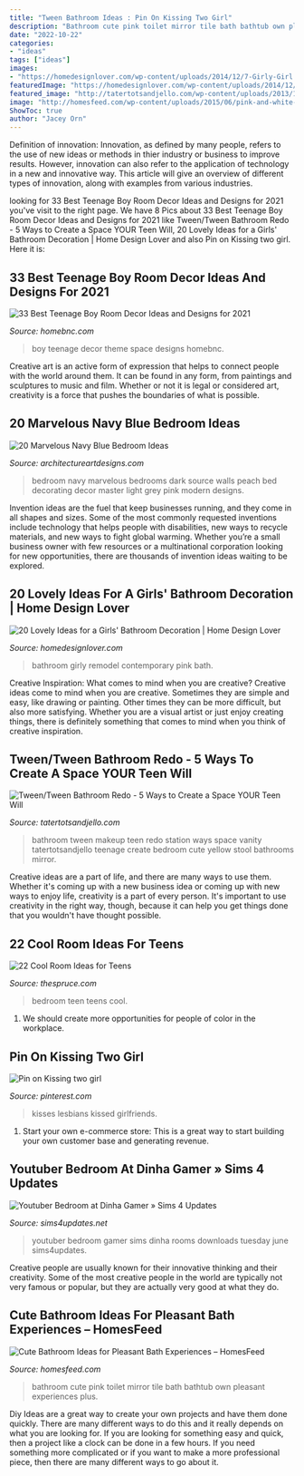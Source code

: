 ```yaml
---
title: "Tween Bathroom Ideas : Pin On Kissing Two Girl"
description: "Bathroom cute pink toilet mirror tile bath bathtub own pleasant experiences plus"
date: "2022-10-22"
categories:
- "ideas"
tags: ["ideas"]
images:
- "https://homedesignlover.com/wp-content/uploads/2014/12/7-Girly-Girl.jpg"
featuredImage: "https://homedesignlover.com/wp-content/uploads/2014/12/7-Girly-Girl.jpg"
featured_image: "http://tatertotsandjello.com/wp-content/uploads/2013/10/makeup-station-in-tween-bathroom-redo.jpg"
image: "http://homesfeed.com/wp-content/uploads/2015/06/pink-and-white-cute-bathroom-ideas-with-bathtub-and-flower-bucket-plus-vanity-with-mirror-and-toilet-plus-pink-tile-floor.jpg"
ShowToc: true
author: "Jacey Orn"
---
```



Definition of innovation:
Innovation, as defined by many people, refers to the use of new ideas or methods in thier industry or business to improve results. However, innovation can also refer to the application of technology in a new and innovative way. This article will give an overview of different types of innovation, along with examples from various industries.

	

		
looking for 33 Best Teenage Boy Room Decor Ideas and Designs for 2021 you've visit to the right page. We have 8 Pics about 33 Best Teenage Boy Room Decor Ideas and Designs for 2021 like Tween/Tween Bathroom Redo - 5 Ways to Create a Space YOUR Teen Will, 20 Lovely Ideas for a Girls&#039; Bathroom Decoration | Home Design Lover and also Pin on Kissing two girl. Here it is:
		
    
## 33 Best Teenage Boy Room Decor Ideas And Designs For 2021

<img loading=lazy src="https://homebnc.com/homeimg/2017/09/31-teenage-boy-room-decor-ideas-homebnc-1.jpg" onerror="this.onerror=null;this.src='https://tse1.mm.bing.net/th?id=OIP.UcK5NPdB0mJa__FJu0VO2gHaNI&amp;pid=15.1';" alt="33 Best Teenage Boy Room Decor Ideas and Designs for 2021">

_Source: homebnc.com_

>boy teenage decor theme space designs homebnc. 

	

Creative art is an active form of expression that helps to connect people with the world around them. It can be found in any form, from paintings and sculptures to music and film. Whether or not it is legal or considered art, creativity is a force that pushes the boundaries of what is possible.

    
## 20 Marvelous Navy Blue Bedroom Ideas

<img loading=lazy src="http://www.architectureartdesigns.com/wp-content/uploads/2013/12/1247-630x504.jpg" onerror="this.onerror=null;this.src='https://tse3.mm.bing.net/th?id=OIP.eSvbJQSz94i11DO1nHm_XAHaF7&amp;pid=15.1';" alt="20 Marvelous Navy Blue Bedroom Ideas">

_Source: architectureartdesigns.com_

>bedroom navy marvelous bedrooms dark source walls peach bed decorating decor master light grey pink modern designs. 

	

Invention ideas are the fuel that keep businesses running, and they come in all shapes and sizes. Some of the most commonly requested inventions include technology that helps people with disabilities, new ways to recycle materials, and new ways to fight global warming. Whether you’re a small business owner with few resources or a multinational corporation looking for new opportunities, there are thousands of invention ideas waiting to be explored.

    
## 20 Lovely Ideas For A Girls&#039; Bathroom Decoration | Home Design Lover

<img loading=lazy src="https://homedesignlover.com/wp-content/uploads/2014/12/7-Girly-Girl.jpg" onerror="this.onerror=null;this.src='https://tse4.mm.bing.net/th?id=OIP.J2fYUcIsStExf1PhNHoePAHaE7&amp;pid=15.1';" alt="20 Lovely Ideas for a Girls&#039; Bathroom Decoration | Home Design Lover">

_Source: homedesignlover.com_

>bathroom girly remodel contemporary pink bath. 

	

Creative Inspiration: What comes to mind when you are creative?
Creative ideas come to mind when you are creative. Sometimes they are simple and easy, like drawing or painting. Other times they can be more difficult, but also more satisfying. Whether you are a visual artist or just enjoy creating things, there is definitely something that comes to mind when you think of creative inspiration.

    
## Tween/Tween Bathroom Redo - 5 Ways To Create A Space YOUR Teen Will

<img loading=lazy src="http://tatertotsandjello.com/wp-content/uploads/2013/10/makeup-station-in-tween-bathroom-redo.jpg" onerror="this.onerror=null;this.src='https://tse1.mm.bing.net/th?id=OIP.fyobsMbtlRaMm6P7MnKHMwHaLL&amp;pid=15.1';" alt="Tween/Tween Bathroom Redo - 5 Ways to Create a Space YOUR Teen Will">

_Source: tatertotsandjello.com_

>bathroom tween makeup teen redo station ways space vanity tatertotsandjello teenage create bedroom cute yellow stool bathrooms mirror. 

	

Creative ideas are a part of life, and there are many ways to use them. Whether it's coming up with a new business idea or coming up with new ways to enjoy life, creativity is a part of every person. It's important to use creativity in the right way, though, because it can help you get things done that you wouldn't have thought possible.

    
## 22 Cool Room Ideas For Teens

<img loading=lazy src="https://www.thespruce.com/thmb/RFOliGD6MWnwdjNIqhUevqzYYo0=/700x871/filters:fill(auto,1)/TeenRooms-5bd90fff46e0fb008392dea4.jpg" onerror="this.onerror=null;this.src='https://tse3.mm.bing.net/th?id=OIP.GWgUbDvcBPJ21UaBqNRVpQHaJN&amp;pid=15.1';" alt="22 Cool Room Ideas for Teens">

_Source: thespruce.com_

>bedroom teen teens cool. 

	

1. We should create more opportunities for people of color in the workplace.

    
## Pin On Kissing Two Girl

<img loading=lazy src="https://i.pinimg.com/736x/07/07/30/07073000a8c17d60bc9d6aacaec705f2.jpg" onerror="this.onerror=null;this.src='https://tse3.mm.bing.net/th?id=OIP.lsTHWz0vulRJ-qkW-Wpj6AHaLH&amp;pid=15.1';" alt="Pin on Kissing two girl">

_Source: pinterest.com_

>kisses lesbians kissed girlfriends. 

	

1. Start your own e-commerce store: This is a great way to start building your own customer base and generating revenue.

    
## Youtuber Bedroom At Dinha Gamer » Sims 4 Updates

<img loading=lazy src="https://sims4updates.net/wp-content/uploads/2016/06/2942-670x377.jpg" onerror="this.onerror=null;this.src='https://tse4.mm.bing.net/th?id=OIP.a6fVMoAmQBobq_-4XqTWnwHaEK&amp;pid=15.1';" alt="Youtuber Bedroom at Dinha Gamer » Sims 4 Updates">

_Source: sims4updates.net_

>youtuber bedroom gamer sims dinha rooms downloads tuesday june sims4updates. 

	

Creative people are usually known for their innovative thinking and their creativity. Some of the most creative people in the world are typically not very famous or popular, but they are actually very good at what they do.

    
## Cute Bathroom Ideas For Pleasant Bath Experiences – HomesFeed

<img loading=lazy src="http://homesfeed.com/wp-content/uploads/2015/06/pink-and-white-cute-bathroom-ideas-with-bathtub-and-flower-bucket-plus-vanity-with-mirror-and-toilet-plus-pink-tile-floor.jpg" onerror="this.onerror=null;this.src='https://tse2.mm.bing.net/th?id=OIP.vukqOdisBlJkQ8z7vUmgPQHaK0&amp;pid=15.1';" alt="Cute Bathroom Ideas for Pleasant Bath Experiences – HomesFeed">

_Source: homesfeed.com_

>bathroom cute pink toilet mirror tile bath bathtub own pleasant experiences plus. 

	

Diy Ideas are a great way to create your own projects and have them done quickly. There are many different ways to do this and it really depends on what you are looking for. If you are looking for something easy and quick, then a project like a clock can be done in a few hours. If you need something more complicated or if you want to make a more professional piece, then there are many different ways to go about it.

